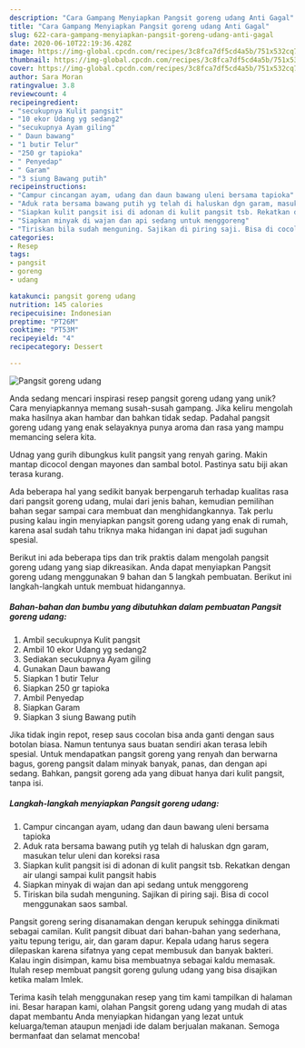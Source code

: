 ```yaml
---
description: "Cara Gampang Menyiapkan Pangsit goreng udang Anti Gagal"
title: "Cara Gampang Menyiapkan Pangsit goreng udang Anti Gagal"
slug: 622-cara-gampang-menyiapkan-pangsit-goreng-udang-anti-gagal
date: 2020-06-10T22:19:36.428Z
image: https://img-global.cpcdn.com/recipes/3c8fca7df5cd4a5b/751x532cq70/pangsit-goreng-udang-foto-resep-utama.jpg
thumbnail: https://img-global.cpcdn.com/recipes/3c8fca7df5cd4a5b/751x532cq70/pangsit-goreng-udang-foto-resep-utama.jpg
cover: https://img-global.cpcdn.com/recipes/3c8fca7df5cd4a5b/751x532cq70/pangsit-goreng-udang-foto-resep-utama.jpg
author: Sara Moran
ratingvalue: 3.8
reviewcount: 4
recipeingredient:
- "secukupnya Kulit pangsit"
- "10 ekor Udang yg sedang2"
- "secukupnya Ayam giling"
- " Daun bawang"
- "1 butir Telur"
- "250 gr tapioka"
- " Penyedap"
- " Garam"
- "3 siung Bawang putih"
recipeinstructions:
- "Campur cincangan ayam, udang dan daun bawang uleni bersama tapioka"
- "Aduk rata bersama bawang putih yg telah di haluskan dgn garam, masukan telur uleni dan koreksi rasa"
- "Siapkan kulit pangsit isi di adonan di kulit pangsit tsb. Rekatkan dengan air ulangi sampai kulit pangsit habis"
- "Siapkan minyak di wajan dan api sedang untuk menggoreng"
- "Tiriskan bila sudah menguning. Sajikan di piring saji. Bisa di cocol menggunakan saos sambal."
categories:
- Resep
tags:
- pangsit
- goreng
- udang

katakunci: pangsit goreng udang 
nutrition: 145 calories
recipecuisine: Indonesian
preptime: "PT26M"
cooktime: "PT53M"
recipeyield: "4"
recipecategory: Dessert

---
```



![Pangsit goreng udang](https://img-global.cpcdn.com/recipes/3c8fca7df5cd4a5b/751x532cq70/pangsit-goreng-udang-foto-resep-utama.jpg)

Anda sedang mencari inspirasi resep pangsit goreng udang yang unik? Cara menyiapkannya memang susah-susah gampang. Jika keliru mengolah maka hasilnya akan hambar dan bahkan tidak sedap. Padahal pangsit goreng udang yang enak selayaknya punya aroma dan rasa yang mampu memancing selera kita.

Udnag yang gurih dibungkus kulit pangsit yang renyah garing. Makin mantap dicocol dengan mayones dan sambal botol. Pastinya satu biji akan terasa kurang.

Ada beberapa hal yang sedikit banyak berpengaruh terhadap kualitas rasa dari pangsit goreng udang, mulai dari jenis bahan, kemudian pemilihan bahan segar sampai cara membuat dan menghidangkannya. Tak perlu pusing kalau ingin menyiapkan pangsit goreng udang yang enak di rumah, karena asal sudah tahu triknya maka hidangan ini dapat jadi suguhan spesial.


Berikut ini ada beberapa tips dan trik praktis dalam mengolah pangsit goreng udang yang siap dikreasikan. Anda dapat menyiapkan Pangsit goreng udang menggunakan 9 bahan dan 5 langkah pembuatan. Berikut ini langkah-langkah untuk membuat hidangannya.

<!--inarticleads1-->

##### Bahan-bahan dan bumbu yang dibutuhkan dalam pembuatan Pangsit goreng udang:

1. Ambil secukupnya Kulit pangsit
1. Ambil 10 ekor Udang yg sedang2
1. Sediakan secukupnya Ayam giling
1. Gunakan  Daun bawang
1. Siapkan 1 butir Telur
1. Siapkan 250 gr tapioka
1. Ambil  Penyedap
1. Siapkan  Garam
1. Siapkan 3 siung Bawang putih


Jika tidak ingin repot, resep saus cocolan bisa anda ganti dengan saus botolan biasa. Namun tentunya saus buatan sendiri akan terasa lebih spesial. Untuk mendapatkan pangsit goreng yang renyah dan berwarna bagus, goreng pangsit dalam minyak banyak, panas, dan dengan api sedang. Bahkan, pangsit goreng ada yang dibuat hanya dari kulit pangsit, tanpa isi. 

<!--inarticleads2-->

##### Langkah-langkah menyiapkan Pangsit goreng udang:

1. Campur cincangan ayam, udang dan daun bawang uleni bersama tapioka
1. Aduk rata bersama bawang putih yg telah di haluskan dgn garam, masukan telur uleni dan koreksi rasa
1. Siapkan kulit pangsit isi di adonan di kulit pangsit tsb. Rekatkan dengan air ulangi sampai kulit pangsit habis
1. Siapkan minyak di wajan dan api sedang untuk menggoreng
1. Tiriskan bila sudah menguning. Sajikan di piring saji. Bisa di cocol menggunakan saos sambal.


Pangsit goreng sering disanamakan dengan kerupuk sehingga dinikmati sebagai camilan. Kulit pangsit dibuat dari bahan-bahan yang sederhana, yaitu tepung terigu, air, dan garam dapur. Kepala udang harus segera dilepaskan karena sifatnya yang cepat membusuk dan banyak bakteri. Kalau ingin disimpan, kamu bisa membuatnya sebagai kaldu memasak. Itulah resep membuat pangsit goreng gulung udang yang bisa disajikan ketika malam Imlek. 

Terima kasih telah menggunakan resep yang tim kami tampilkan di halaman ini. Besar harapan kami, olahan Pangsit goreng udang yang mudah di atas dapat membantu Anda menyiapkan hidangan yang lezat untuk keluarga/teman ataupun menjadi ide dalam berjualan makanan. Semoga bermanfaat dan selamat mencoba!
